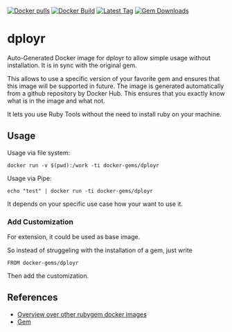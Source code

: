 [![Docker pulls](https://img.shields.io/docker/pulls/rubygem/dployr.svg)](https://hub.docker.com/r/rubygem/dployr/)
[![Docker Build](https://img.shields.io/docker/automated/rubygem/dployr.svg)](https://hub.docker.com/r/rubygem/dployr/)
[![Latest Tag](https://img.shields.io/github/tag/docker-rubygem/dployr.svg)](https://hub.docker.com/r/rubygem/dployr/)
[![Gem Downloads](https://img.shields.io/gem/dt/dployr.svg)](https://rubygems.org/gems/dployr/)
# dployr

Auto-Generated Docker image for dployr to allow simple usage without installation.
It is in sync with the original gem.

This allows to use a specific version of your favorite gem and ensures that this image will be supported in future.
The image is generated automatically from a github repository by Docker Hub.
This ensures that you exactly know what is in the image and what not.

It lets you use Ruby Tools without the need to install ruby on your machine.

## Usage

Usage via file system:

`docker run -v $(pwd):/work -ti docker-gems/dployr`

Usage via Pipe:

`echo "test" | docker run -ti docker-gems/dployr`

It depends on your specific use case how your want to use it.

### Add Customization

For extension, it could be used as base image.

So instead of struggeling with the installation of a gem, just write

`FROM docker-gems/dployr`

Then add the customization.

## References

 - [Overview over other rubygem docker images](https://github.com/thinkbot/docker-rubygem)
 - [Gem](https://rubygems.org/gems/dployr/)
